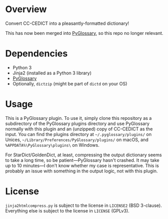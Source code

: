 # Overview

Convert CC-CEDICT into a pleasantly-formatted dictionary!

This has now been merged into [PyGlossary], so this repo no longer relevant.

# Dependencies

- Python 3
- Jinja2 (installed as a Python 3 library)
- [PyGlossary]
- Optionally, `dictzip` (might be part of `dictd` on your OS)

[PyGlossary]: https://github.com/ilius/pyglossary

# Usage

This is a PyGlossary plugin. To use it, simply clone this repository as a
subdirectory of the PyGlossary plugins directory and use PyGlossary normally
with this plugin and an (unzipped) copy of CC-CEDICT as the input. You can find
the plugins directory at `~/.pyglossary/plugins/` on Unices,
`~/Library/Preferences/PyGlossary/plugins/` on macOS, and
`%APPDATA%\PyGlossary\plugins\` on Windows.

For StarDict/GoldenDict, at least, compressing the output dictionary seems to
take a long time, so be patient—PyGlossary hasn't crashed. It may take up to 10
minutes—I don't know whether my case is representative. This is probably an
issue with something in the output logic, not with this plugin.

# License

`jinja2htmlcompress.py` is subject to the license in `LICENSE2` (BSD 3-clause).
Everything else is subject to the license in `LICENSE` (GPLv3).

